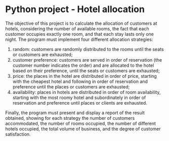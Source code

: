 # Python project - Hotel allocation
The objective of this project is to calculate the allocation of customers at hotels, considering the number of available rooms, the fact that each customer occupies exactly one room, and that each stay lasts only one night.
The program must implement four different allocation strategies:
1. random: customers are randomly distributed to the rooms until the seats or customers are exhausted;
2. customer preference: customers are served in order of reservation (the customer number indicates the order) and are allocated to the hotel based on their preference, until the seats or customers are exhausted;
3. price: the places in the hotel are distributed in order of price, starting with the cheapest hotel and following in order of reservation and preference until the places or customers are exhausted;
4. availability: places in hotels are distributed in order of room availability, starting with the most roomy hotel and subordinately in order of reservation and preference until places or clients are exhausted.

Finally, the program must present and display a report of the result obtained, showing for each strategy the number of customers accommodated, the number of rooms occupied, the number of different hotels occupied, the total volume of business, and the degree of customer satisfaction.